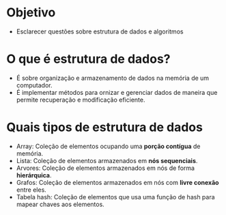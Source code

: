 # Objetivo
- Esclarecer questões sobre estrutura de dados e algoritmos

# O que é estrutura de dados?
- É sobre organização e armazenamento de dados na memória de um computador.
- É implementar métodos para ornizar e gerenciar dados de maneira que permite recuperação e modificação eficiente.

# Quais tipos de estrutura de dados
- Array: Coleção de elementos ocupando uma **porção contígua** de memória.
- Lista: Coleção de elementos armazenados em **nós sequenciais**.
- Arvores: Coleção de elementos armazenados em nós de forma **hierárquica**.
- Grafos: Coleção de elementos armazenados em nós com **livre conexão** entre eles.
- Tabela hash: Coleção de elementos que usa uma função de hash para mapear chaves aos elementos.